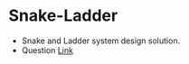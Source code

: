 # Snake-Ladder
* Snake and Ladder system design solution.
* Question [Link](https://workat.tech/machine-coding/practice/snake-and-ladder-problem-zgtac9lxwntg)
